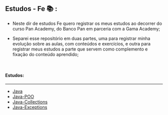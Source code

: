 ## Estudos - Fe :books: :

* Neste dir de estudos Fe quero registrar os meus estudos ao decorrer do curso Pan Academy, do Banco Pan em parceria com a Gama Academy;

* Separei esse repositório em duas partes, uma para registrar minha evolução sobre as aulas, com conteúdos e exercícios, e outra para registrar meus estudos a parte que servem como complemento e fixação do conteúdo aprendido;

  ​

#### Estudos:

-------------------

* [Java](https://github.com/Feruaro/Pan-Academy-Java/blob/main/Estudos%20Fe/Java/Java.md)
* [Java-POO](https://github.com/Feruaro/Pan-Academy-Java/blob/main/Estudos%20Fe/Java/Java-POO.md)
* [Java-Collections](https://github.com/Feruaro/Pan-Academy-Java/blob/main/Estudos%20Fe/Java/Java-Collections.md)
* [Java-Exceptions](https://github.com/Feruaro/Pan-Academy-Java/blob/main/Estudos%20Fe/Java/Java-Exception.md)

